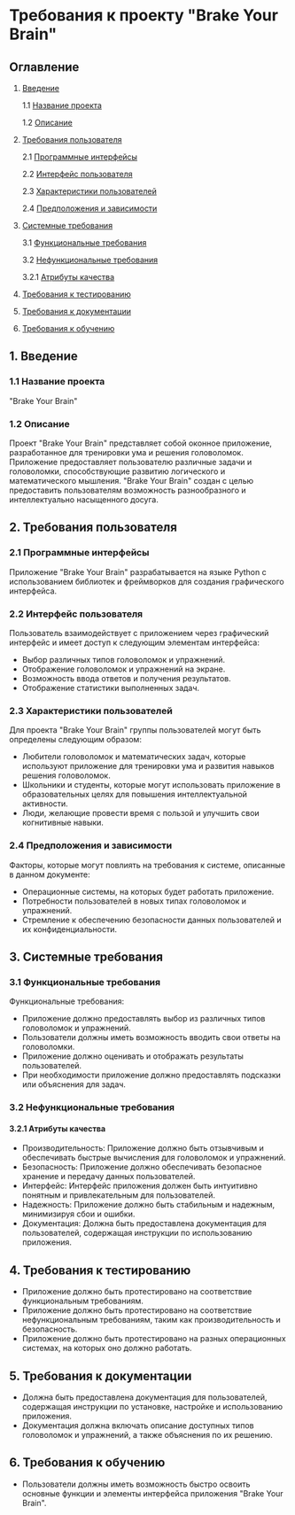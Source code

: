 # Требования к проекту "Brake Your Brain"

## Оглавление

1. [Введение](#1-введение)
   
   1.1 [Название проекта](#11-название-проекта)
   
   1.2 [Описание](#12-описание)
   
2. [Требования пользователя](#2-требования-пользователя)

   2.1 [Программные интерфейсы](#21-программные-интерфейсы)
   
   2.2 [Интерфейс пользователя](#22-интерфейс-пользователя)
   
   2.3 [Характеристики пользователей](#23-характеристики-пользователей)
   
   2.4 [Предположения и зависимости](#24-предположения-и-зависимости)
   
3. [Системные требования](#3-системные-требования)
   
   3.1 [Функциональные требования](#31-функциональные-требования)
   
   3.2 [Нефункциональные требования](#32-нефункциональные-требования)
   
      3.2.1 [Атрибуты качества](#321-атрибуты-качества)
   
4. [Требования к тестированию](#4-требования-к-тестированию)
   
5. [Требования к документации](#5-требования-к-документации)

6. [Требования к обучению](#6-требования-к-обучению)
    
##
## 1. Введение

### 1.1 Название проекта
"Brake Your Brain"

### 1.2 Описание
Проект "Brake Your Brain" представляет собой оконное приложение, разработанное для тренировки ума и решения головоломок. Приложение предоставляет пользователю различные задачи и головоломки, способствующие развитию логического и математического мышления. "Brake Your Brain" создан с целью предоставить пользователям возможность разнообразного и интеллектуально насыщенного досуга.
##
## 2. Требования пользователя

### 2.1 Программные интерфейсы
Приложение "Brake Your Brain" разрабатывается на языке Python с использованием библиотек и фреймворков для создания графического интерфейса.

### 2.2 Интерфейс пользователя
Пользователь взаимодействует с приложением через графический интерфейс и имеет доступ к следующим элементам интерфейса:

- Выбор различных типов головоломок и упражнений.
- Отображение головоломок и упражнений на экране.
- Возможность ввода ответов и получения результатов.
- Отображение статистики выполненных задач.

### 2.3 Характеристики пользователей
Для проекта "Brake Your Brain" группы пользователей могут быть определены следующим образом:

- Любители головоломок и математических задач, которые используют приложение для тренировки ума и развития навыков решения головоломок.
- Школьники и студенты, которые могут использовать приложение в образовательных целях для повышения интеллектуальной активности.
- Люди, желающие провести время с пользой и улучшить свои когнитивные навыки.

### 2.4 Предположения и зависимости
Факторы, которые могут повлиять на требования к системе, описанные в данном документе:

- Операционные системы, на которых будет работать приложение.
- Потребности пользователей в новых типах головоломок и упражнений.
- Стремление к обеспечению безопасности данных пользователей и их конфиденциальности.
##
## 3. Системные требования

### 3.1 Функциональные требования
Функциональные требования:

- Приложение должно предоставлять выбор из различных типов головоломок и упражнений.
- Пользователи должны иметь возможность вводить свои ответы на головоломки.
- Приложение должно оценивать и отображать результаты пользователей.
- При необходимости приложение должно предоставлять подсказки или объяснения для задач.

### 3.2 Нефункциональные требования

#### 3.2.1 Атрибуты качества
- Производительность: Приложение должно быть отзывчивым и обеспечивать быстрые вычисления для головоломок и упражнений.
- Безопасность: Приложение должно обеспечивать безопасное хранение и передачу данных пользователей.
- Интерфейс: Интерфейс приложения должен быть интуитивно понятным и привлекательным для пользователей.
- Надежность: Приложение должно быть стабильным и надежным, минимизируя сбои и ошибки.
- Документация: Должна быть предоставлена документация для пользователей, содержащая инструкции по использованию приложения.
##
## 4. Требования к тестированию

- Приложение должно быть протестировано на соответствие функциональным требованиям.
- Приложение должно быть протестировано на соответствие нефункциональным требованиям, таким как производительность и безопасность.
- Приложение должно быть протестировано на разных операционных системах, на которых оно должно работать.
##
## 5. Требования к документации

- Должна быть предоставлена документация для пользователей, содержащая инструкции по установке, настройке и использованию приложения.
- Документация должна включать описание доступных типов головоломок и упражнений, а также объяснения по их решению.
##
## 6. Требования к обучению

- Пользователи должны иметь возможность быстро освоить основные функции и элементы интерфейса приложения "Brake Your Brain".
